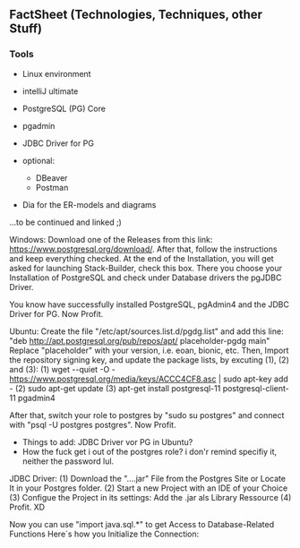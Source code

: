 ## FactSheet (Technologies, Techniques, other Stuff)
### Tools
* Linux environment
* intelliJ ultimate
* PostgreSQL (PG) Core
* pgadmin
* JDBC Driver for PG
* optional: 
  * DBeaver
  * Postman
  
* Dia for the ER-models and diagrams

...to be continued and linked ;)


Windows: Download one of the Releases from this link: https://www.postgresql.org/download/.
After that, follow the instructions and keep everything checked. At the end of the Installation, you will
get asked for launching Stack-Builder, check this box. There you choose your Installation of PostgreSQL and check under Database drivers the pgJDBC Driver. 

You know have successfully installed PostgreSQL, pgAdmin4 and the JDBC Driver for PG. Now Profit.


Ubuntu: Create the file "/etc/apt/sources.list.d/pgdg.list" and add this line:
        "deb http://apt.postgresql.org/pub/repos/apt/ placeholder-pgdg main"
Replace "placeholder" with your version, i.e. eoan, bionic, etc. Then, Import the repository signing key, and update the package lists,
by excuting (1), (2) and (3):
(1) wget --quiet -O - https://www.postgresql.org/media/keys/ACCC4CF8.asc | sudo apt-key add -
(2) sudo apt-get update
(3) apt-get install postgresql-11 postgresql-client-11 pgadmin4

After that, switch your role to postgres by "sudo su postgres" and connect with "psql -U postgres postgres".
Now Profit.

- Things to add: JDBC Driver vor PG in Ubuntu?
- How the fuck get i out of the postgres role? i don'r remind specifiy it, neither the password lul.

        
JDBC Driver: 
(1) Download the "....jar" File from the Postgres Site or Locate It in your Postgres folder.
(2) Start a new Project with an IDE of your Choice
(3) Configue the Project in its settings: Add the .jar als Library Ressource
(4) Profit. XD

Now you can use "import java.sql.*" to get Access to Database-Related Functions
Here`s how you Initialize the Connection:


        
        
